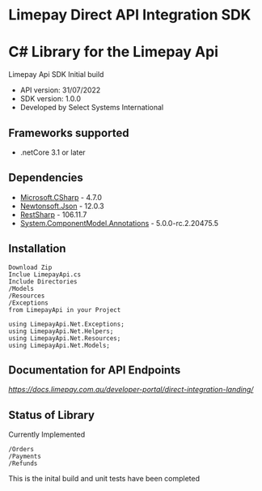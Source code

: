 # Limepay Direct API Integration SDK 
# C# Library for the Limepay Api

Limepay Api SDK Initial build

- API version: 31/07/2022
- SDK version: 1.0.0
- Developed by Select Systems International 

<a name="frameworks-supported"></a>
## Frameworks supported
- .netCore 3.1 or later

<a name="dependencies"></a>
## Dependencies
- [Microsoft.CSharp](https://www.nuget.org/packages/RestSharp) - 4.7.0
- [Newtonsoft.Json](https://www.nuget.org/packages/Newtonsoft.Json/) - 12.0.3
- [RestSharp](https://www.nuget.org/packages/RestSharp/) - 106.11.7
- [System.ComponentModel.Annotations](https://www.nuget.org/packages/System.ComponentModel.Annotations/) - 5.0.0-rc.2.20475.5

<a name="installation"></a>
## Installation
```
Download Zip
Inclue LimepayApi.cs
Include Directories
/Models
/Resources
/Exceptions
from LimepayApi in your Project

using LimepayApi.Net.Exceptions;
using LimepayApi.Net.Helpers;
using LimepayApi.Net.Resources;
using LimepayApi.Net.Models;
```

<a name="documentation-for-api-endpoints"></a>
## Documentation for API Endpoints
*https://docs.limepay.com.au/developer-portal/direct-integration-landing/*

<a name="status"></a>
## Status of Library
Currently Implemented
```
/Orders
/Payments
/Refunds
```
This is the inital build and unit tests have been completed
